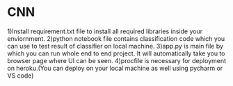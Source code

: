 # CNN
1)Install requirement.txt file to install all required libraries inside your enviornment.
2)python notebook file contains classification code which you can use to test result of classifier on local machine.
3)app.py is main file by which you can run whole end to end project. It will automatically take you to browser page where UI can be seen.
4)procfile is necessary for deployment on heroku.(You can deploy on your local machine as well using pycharm or VS code)
